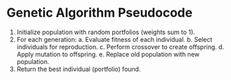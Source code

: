 # Genetic Algorithm Pseudocode

1. Initialize population with random portfolios (weights sum to 1).
2. For each generation:
   a. Evaluate fitness of each individual.
   b. Select individuals for reproduction.
   c. Perform crossover to create offspring.
   d. Apply mutation to offspring.
   e. Replace old population with new population.
3. Return the best individual (portfolio) found.